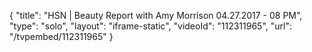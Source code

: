 {
    "title": "HSN | Beauty Report with Amy Morrison 04.27.2017 - 08 PM",
    "type": "solo",
    "layout": "iframe-static",
    "videoId": "112311965",
    "url": "\/tvpembed\/112311965"
}